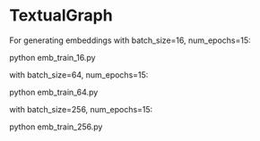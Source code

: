 # TextualGraph

For generating embeddings with batch_size=16, num_epochs=15:

python emb_train_16.py

with batch_size=64, num_epochs=15:

python emb_train_64.py

with batch_size=256, num_epochs=15:

python emb_train_256.py
